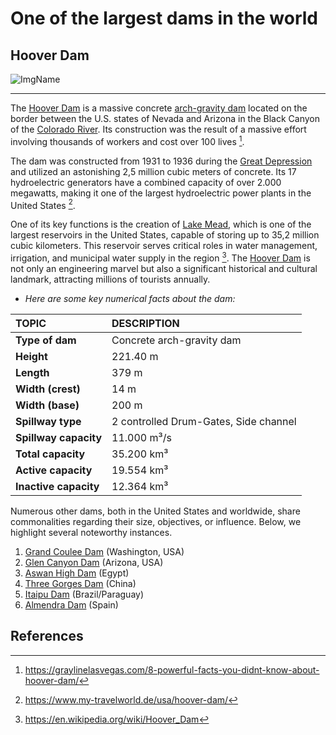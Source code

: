 # One of the largest dams in the world
## Hoover Dam
![ImgName](https://graylinelasvegas.com/wp-content/uploads/2023/02/view-of-hoover-dam.jpg)
***
The [Hoover Dam](https://en.wikipedia.org/wiki/Hoover_Dam) is a massive concrete [arch-gravity dam](https://en.wikipedia.org/wiki/Arch-gravity_dam) located on the border between the U.S. states of Nevada and Arizona in the Black Canyon of the [Colorado River](https://en.wikipedia.org/wiki/Colorado_River). Its construction was the result of a massive effort involving thousands of workers and cost over 100 lives [^1].

The dam was constructed from 1931 to 1936 during the [Great Depression](https://en.wikipedia.org/wiki/Great_Depression_in_the_United_States) and utilized an astonishing 2,5 million cubic meters of concrete. Its 17 hydroelectric generators have a combined capacity of over 2.000 megawatts, making it one of the largest hydroelectric power plants in the United States [^2].

One of its key functions is the creation of [Lake Mead](https://en.wikipedia.org/wiki/Lake_Mead), which is one of the largest reservoirs in the United States, capable of storing up to 35,2 million cubic kilometers. This reservoir serves critical roles in water management, irrigation, and municipal water supply in the region [^3].
The [Hoover Dam](https://en.wikipedia.org/wiki/Hoover_Dam) is not only an engineering marvel but also a significant historical and cultural landmark, attracting millions of tourists annually.

* *Here are some key numerical facts about the dam:*

| TOPIC                | DESCRIPTION                           |
|:----------------------|:--------------------------------------|
| **Type of dam**       | Concrete arch-gravity dam             |
| **Height**            | 221.40 m                              |
| **Length**            | 379 m                                 |
| **Width (crest)**     | 14 m                                  |
| **Width (base)**      | 200 m                                 |
| **Spillway type**     | 2 controlled Drum-Gates, Side channel |
| **Spillway capacity** | 11.000 m³/s                           |
| **Total capacity**    | 35.200 km³                            |
| **Active capacity**   | 19.554 km³                            |
| **Inactive capacity** | 12.364 km³                            |


Numerous other dams, both in the United States and worldwide, share commonalities regarding their size, objectives, or influence. Below, we highlight several noteworthy instances.
1. [Grand Coulee Dam](https://en.wikipedia.org/wiki/Grand_Coulee_Dam) (Washington, USA)
2. [Glen Canyon Dam](https://en.wikipedia.org/wiki/Glen_Canyon_Dam) (Arizona, USA)
4. [Aswan High Dam](https://en.wikipedia.org/wiki/Aswan_Dam) (Egypt)
5. [Three Gorges Dam](https://en.wikipedia.org/wiki/Three_Gorges_Dam) (China)
6. [Itaipu Dam](https://en.wikipedia.org/wiki/Itaipu_Dam) (Brazil/Paraguay)
7. [Almendra Dam](https://en.wikipedia.org/wiki/Almendra_Dam) (Spain)


## References
[^1]: https://graylinelasvegas.com/8-powerful-facts-you-didnt-know-about-hoover-dam/
[^2]: https://www.my-travelworld.de/usa/hoover-dam/
[^3]: https://en.wikipedia.org/wiki/Hoover_Dam